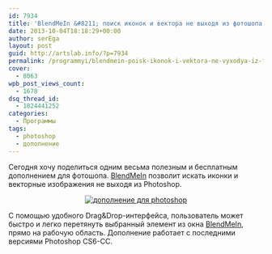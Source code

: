 ```yaml
---
id: 7934
title: 'BlendMeIn &#8211; поиск иконок и вектора не выходя из фотошопа'
date: 2013-10-04T18:18:29+00:00
author: serEga
layout: post
guid: http://artslab.info/?p=7934
permalink: /programmyi/blendmein-poisk-ikonok-i-vektora-ne-vyxodya-iz-fotoshopa/
cover:
  - 8063
wpb_post_views_count:
  - 1678
dsq_thread_id:
  - 1824441252
categories:
  - Программы
tags:
  - photoshop
  - дополнение
---
```

Сегодня хочу поделиться одним весьма полезным и бесплатным дополнением для фотошопа. [BlendMeIn](http://blendme.in/) позволит искать иконки и векторные изображения не выходя из Photoshop.

<center>
  <a href="http://googledrive.com/host/0B9lHVSSSdxdxd0hjdUdmRzY3Tjg/poisk_ikonok_iz_ps.png"><img src="http://googledrive.com/host/0B9lHVSSSdxdxd0hjdUdmRzY3Tjg/poisk_ikonok_iz_ps-300x195.png" alt="дополнение для photoshop" class="aligncenter size-medium wp-image-7935" srcset="http://googledrive.com/host/0B9lHVSSSdxdxd0hjdUdmRzY3Tjg/poisk_ikonok_iz_ps-300x195.png 300w, http://googledrive.com/host/0B9lHVSSSdxdxd0hjdUdmRzY3Tjg/poisk_ikonok_iz_ps-1024x668.png 1024w, http://googledrive.com/host/0B9lHVSSSdxdxd0hjdUdmRzY3Tjg/poisk_ikonok_iz_ps.png 1034w" sizes="(max-width: 300px) 100vw, 300px" /></a>
</center>

С помощью удобного Drag&Drop-интерфейса, пользователь может быстро и легко перетянуть выбранный элемент из окна [BlendMeIn](http://blendme.in/), прямо на рабочую область.
Дополнение работает с последними версиями Photoshop CS6-CC.